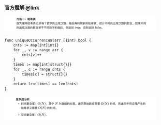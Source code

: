 ### 官方题解 [@link](https://leetcode-cn.com/problems/unique-number-of-occurrences/solution/du-yi-wu-er-de-chu-xian-ci-shu-by-leetcode-solutio/)

![1.png](./source/1.png)
```Golang
func uniqueOccurrences(arr []int) bool {
    cnts := map[int]int{}
    for _, v := range arr {
        cnts[v]++
    }
    times := map[int]struct{}{}
    for _, c := range cnts {
        times[c] = struct{}{}
    }
    return len(times) == len(cnts)
}
```
![2.png](./source/2.png)
